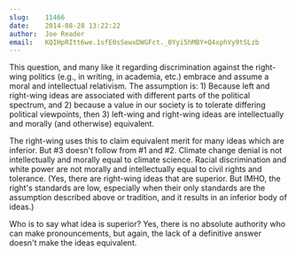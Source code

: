 ```yaml
---
slug:    11466
date:    2014-08-28 13:22:22
author:  Joe Reader
email:   KQIHpRItt6we.1sfE0sSewxDWGFct._0Yyi5hMBY+Q4xphVy9tSLzb
---
```


This question, and many like it regarding discrimination against the
right-wing politics (e.g., in writing, in academia, etc.) embrace and
assume a moral and intellectual relativism. The assumption is: 1)
Because left and right-wing ideas are associated with different parts
of the political spectrum, and 2) because a value in our society is to
tolerate differing political viewpoints, then 3) left-wing and
right-wing ideas are intellectually and morally (and otherwise)
equivalent.

The right-wing uses this to claim equivalent merit for many ideas
which are inferior. But #3 doesn't follow from #1 and #2. Climate
change denial is not intellectually and morally equal to climate
science. Racial discrimination and white power are not morally and
intellectually equal to civil rights and tolerance. (Yes, there are
right-wing ideas that are superior. But IMHO, the right's standards
are low, especially when their only standards are the assumption
described above or tradition, and it results in an inferior body of
ideas.)

Who is to say what idea is superior? Yes, there is no absolute
authority who can make pronouncements, but again, the lack of a
definitive answer doesn't make the ideas equivalent.
